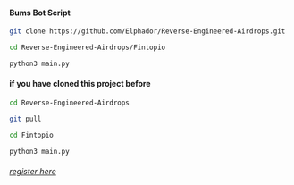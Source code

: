 ####  Bums Bot Script 

```zsh
git clone https://github.com/Elphador/Reverse-Engineered-Airdrops.git
```
```zsh
cd Reverse-Engineered-Airdrops/Fintopio
```
```zsh
python3 main.py
```
#### if you have cloned this project before 

```zsh
cd Reverse-Engineered-Airdrops
```
```zsh
git pull
```
```zsh
cd Fintopio
```
```zsh
python3 main.py
```
###### [register here](https://fintop.io/UV5XiHfN)
